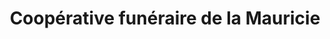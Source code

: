 ---
title: "Coopérative funéraire de la Mauricie"
url: /shawinigan/cooperative-funeraire-de-la-mauricie-avenue-de-grand-mere/
shop: funeral directors
---